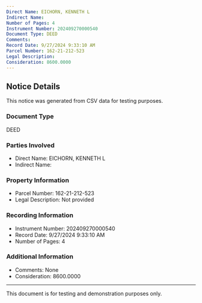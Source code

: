 ```yaml
---
Direct Name: EICHORN, KENNETH L
Indirect Name: 
Number of Pages: 4
Instrument Number: 202409270000540
Document Type: DEED
Comments: 
Record Date: 9/27/2024 9:33:10 AM
Parcel Number: 162-21-212-523
Legal Description: 
Consideration: 8600.0000
---
```


## Notice Details

This notice was generated from CSV data for testing purposes.

### Document Type
DEED

### Parties Involved
- Direct Name: EICHORN, KENNETH L
- Indirect Name: 

### Property Information
- Parcel Number: 162-21-212-523
- Legal Description: Not provided

### Recording Information
- Instrument Number: 202409270000540
- Record Date: 9/27/2024 9:33:10 AM
- Number of Pages: 4

### Additional Information
- Comments: None
- Consideration: 8600.0000

---

This document is for testing and demonstration purposes only.

